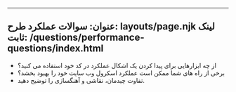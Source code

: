 ***

## عنوان: سوالات عملکرد&#xA;طرح: layouts/page.njk&#xA;لینک ثابت: /questions/performance-questions/index.html

*   از چه ابزارهایی برای پیدا کردن یک اشکال عملکرد در کد خود استفاده می کنید؟
*   برخی از راه های شما ممکن است عملکرد اسکرول وب سایت خود را بهبود بخشد؟
*   تفاوت چیدمان، نقاشی و آهنگسازی را توضیح دهید.
